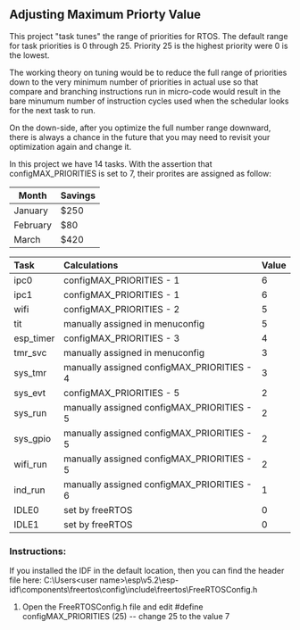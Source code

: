 ## Adjusting Maximum Priorty Value

This project "task tunes" the range of priorities for RTOS.  The default range for task priorities is 0 through 25.  Priority 25 is the highest priority were 0 is the lowest.

The working theory on tuning would be to reduce the full range of priorities down to the very minimum number of priorities in actual use so that compare and branching instructions run in micro-code would result in the bare minumum number of instruction cycles used when the schedular looks for the next task to run.

On the down-side, after you optimize the full number range downward, there is always a chance in the future that you may need to revisit your optimization again and change it.

In this project we have 14 tasks.  With the assertion that configMAX_PRIORITIES is set to 7, their prorites are assigned as follow:

| Month    | Savings |
| -------- | ------- |
| January  | $250    |
| February | $80     |
| March    | $420    |

| Task      | Calculations                               | Value |
| :-------- | :----------------------------------------- | :---- |
| ipc0      | configMAX_PRIORITIES - 1                   | 6     |
| ipc1      | configMAX_PRIORITIES - 1                   | 6     |
| wifi      | configMAX_PRIORITIES - 2                   | 5     |
| tit       | manually assigned in menuconfig            | 5     |
| esp_timer | configMAX_PRIORITIES - 3                   | 4     |
| tmr_svc   | manually assigned in menuconfig            | 3     |
| sys_tmr   | manually assigned configMAX_PRIORITIES - 4 | 3     |
| sys_evt   | configMAX_PRIORITIES - 5                   | 2     |
| sys_run   | manually assigned configMAX_PRIORITIES - 5 | 2     |
| sys_gpio  | manually assigned configMAX_PRIORITIES - 5 | 2     |
| wifi_run  | manually assigned configMAX_PRIORITIES - 5 | 2     |
| ind_run   | manually assigned configMAX_PRIORITIES - 6 | 1     |
| IDLE0     | set by freeRTOS                            | 0     |
| IDLE1     | set by freeRTOS                            | 0     |

### Instructions:
If you installed the IDF in the default location, then you can find the header file here:
C:\Users\<user name>\esp\v5.2\esp-idf\components\freertos\config\include\freertos\FreeRTOSConfig.h

1) Open the FreeRTOSConfig.h file and edit     #define configMAX_PRIORITIES (25)    -- change 25 to the value 7